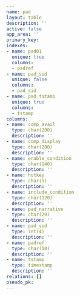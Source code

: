 ```yaml
---
name: pad
layout: table
description: ''
active: false
app_area: ''
primary_key: 
indexes:
- name: pad01
  unique: true
  columns:
  - padref
- name: pad_sid
  unique: false
  columns:
  - pad_sid
- name: pad_tstamp
  unique: true
  columns:
  - tstamp
columns:
- name: comp_avail
  type: char(200)
  description: ''
- name: comp_display
  type: char(200)
  description: ''
- name: enable_condition
  type: char(140)
  description: ''
- name: hotkey
  type: char(1)
  description: ''
- name: include_condition
  type: char(120)
  description: ''
- name: pad_narrative
  type: char(20)
  description: ''
- name: pad_sid
  type: int(4)
  description: ''
- name: padref
  type: char(10)
  description: ''
- name: tstamp
  type: timestamp
  description: ''
relations: []
pseudo_pk: 
---
```


